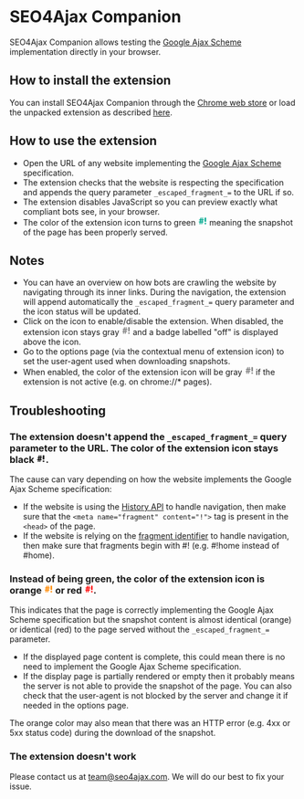 # SEO4Ajax Companion

SEO4Ajax Companion allows testing the [Google Ajax Scheme](https://developers.google.com/webmasters/ajax-crawling/docs/learn-more) implementation directly in your browser.

## How to install the extension

You can install SEO4Ajax Companion through the [Chrome web store](https://chrome.google.com/webstore/detail/seo4ajax-companion/biomhooeobfaecacpeblladnfbjebnnp) or load the unpacked extension as described [here](https://developer.chrome.com/extensions/getstarted#unpacked).  

## How to use the extension

- Open the URL of any website implementing the [Google Ajax Scheme](https://developers.google.com/webmasters/ajax-crawling/docs/learn-more) specification.
- The extension checks that the website is respecting the specification and appends the query parameter `_escaped_fragment_=` to the URL if so.
- The extension disables JavaScript so you can preview exactly what compliant bots see, in your browser.
- The color of the extension icon turns to green ![alt text](/icons/icon-16-ok.png) meaning the snapshot of the page has been properly served.

## Notes

- You can have an overview on how bots are crawling the website by navigating through its inner links. During the navigation, the extension will append automatically the `_escaped_fragment_=` query parameter and the icon status will be updated.
- Click on the icon to enable/disable the extension. When disabled, the extension icon stays gray ![alt text](/icons/icon-16-default.png) and a badge labelled "off" is displayed above the icon.
- Go to the options page (via the contextual menu of extension icon) to set the user-agent used when downloading snapshots.
- When enabled, the color of the extension icon will be gray ![alt text](/icons/icon-16-default.png) if the extension is not active (e.g. on chrome://* pages).

## Troubleshooting

### The extension doesn't append the `_escaped_fragment_=` query parameter to the URL. The color of the extension icon stays black ![alt text](/icons/icon-16.png).

The cause can vary depending on how the website implements the Google Ajax Scheme specification:

- If the website is using the [History API](https://developer.mozilla.org/en/docs/Web/API/History) to handle navigation, then make sure that the `<meta name="fragment" content="!">` tag is present in the `<head>` of the page.
- If the website is relying on the [fragment identifier](https://en.wikipedia.org/wiki/Uniform_Resource_Identifier#Syntax) to handle navigation, then make sure that fragments begin with #! (e.g. #!home instead of #home).

### Instead of being green, the color of the extension icon is orange ![alt text](/icons/icon-16-warning.png) or red ![alt text](/icons/icon-16-error.png).

This indicates that the page is correctly implementing the Google Ajax Scheme specification but the snapshot content is almost identical (orange) or identical (red) to the page served without the `_escaped_fragment_=` parameter.

- If the displayed page content is complete, this could mean there is no need to implement the Google Ajax Scheme specification.
- If the display page is partially rendered or empty then it probably means the server is not able to provide the snapshot of the page. You can also check that the user-agent is not blocked by the server and change it if needed in the options page.

The orange color may also mean that there was an HTTP error (e.g. 4xx or 5xx status code) during the download of the snapshot.

### The extension doesn't work

Please contact us at team@seo4ajax.com. We will do our best to fix your issue.